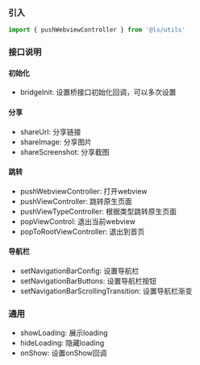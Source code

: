 ### 引入
```javascript
import { pushWebviewController } from '@ls/utils'
```
### 接口说明
#### 初始化
* bridgeInit: 设置桥接口初始化回调，可以多次设置
#### 分享
* shareUrl: 分享链接
* shareImage: 分享图片
* shareScreenshot: 分享截图
#### 跳转
* pushWebviewController: 打开webview
* pushViewController: 跳转原生页面
* pushViewTypeController: 根据类型跳转原生页面
* popViewControl: 退出当前webview
* popToRootViewController: 退出到首页
#### 导航栏
* setNavigationBarConfig: 设置导航栏
* setNavigationBarButtons: 设置导航栏按钮
* setNavigationBarScrollingTransition: 设置导航栏渐变
### 通用
* showLoading: 展示loading
* hideLoading: 隐藏loading
* onShow: 设置onShow回调

